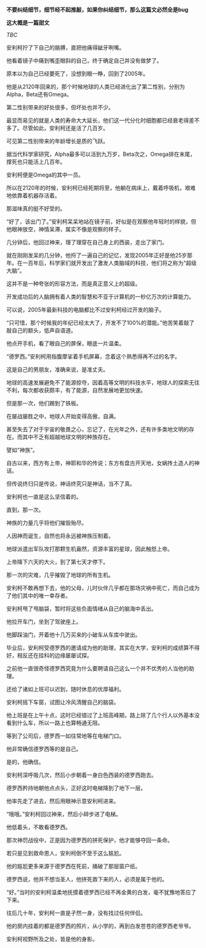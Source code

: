 
**不要纠结细节，细节经不起推敲，如果你纠结细节，那么这篇文必然全是bug**

**这大概是一篇甜文**

_TBC_

安利柯拧了下自己的胳膊，直把他痛得龇牙咧嘴。



他看着镜子中痛到嘴歪眼斜的自己，终于确定自己并没有做梦了。



原本以为自己已经要死了，没想到眼一睁，回到了2005年。



他是从2120年回来的，那个时候地球的人类已经进化出了第二性别，分别为Alpha，Beta还有Omega。



第二性别带来的好处很多，但坏处也并不少。



最显而易见的就是人类的寿命大大延长，他们这一代分化时细胞都已经衰老得差不多了。尽管如此，安利柯还是活了几百岁。



可见第二性别带来的年龄增长是质的飞跃。



据当代科学家研究，Alpha最多可以活到九万岁，Beta次之，Omega排在末尾，撑死也只能活上几百年。



安利柯便是Omega的其中一员。



所以在2120年的时候，安利柯已经死期将至，他躺在病床上，戴着呼吸机，艰难地依靠着机器存活着。



那滋味真的挺不好受的。



“好了，该出门了。”安利柯呆呆地站在镜子前，好似是在观察他年轻时的样貌，但他眼神放空，神情呆滞，属实不像是观察的样子。



几分钟后，他回过神来，理了理穿在自己身上的西装，走出了家门。



就在刚刚发呆的几分钟，他捋了一遍自己的记忆，发现2005年正好是他25岁那年。在一百年后，科学家们就开发出了激发人类脑域的科技，他们将之称为“超级大脑”。



这并不是一种夸张的形容方法，而是真正意义上的超级。



开发成功后的人脑拥有着人类的智慧和不亚于计算机的一秒亿万次的计算能力。



可以说，2005年最新科技的电脑都比不过安利柯经过开发的脑子。



“只可惜，那个时候我的年纪已经太大了，开发不了100%的潜能。”他苦笑着敲了敲自己的额头，低声自语道。



他点开手机，看了眼自己的屏保，眼底一片温柔。



“德罗西。”安利柯用指腹摩挲着手机屏幕，念着这个熟悉得再不过的名字。



这是自己的男朋友，准确来说，是准丈夫。



地球的高速发展避免不了能源掠夺，因着高等文明的科技水平，地球人的探索无往不利，每次都收获颇丰，有了能源，自然发展地更加快速。



但是那一次，他们踢到了铁板。



在屡战屡胜之中，地球人开始变得高傲，自满。



甚至失去了对于宇宙的敬畏之心，忘记了，在光年之外，还有许多类地文明的存在。而其中不乏有超越地球文明的种族存在。



譬如“神族”。



自古以来，西方有上帝，神耶和华的传说；东方有盘古开天地，女娲抟土造人的神话。



但传说终归只是传说，神话终究只是神话，当不了真。



安利柯也一直是这么坚信着的。



直到，那一次。



神族的力量几乎将他们摧毁殆尽。



人因神而诞生，自然也将永远被神族压制着。



地球派遣出军队攻打那颗生机盎然，资源丰富的星球，因此触怒上帝。



上帝降下六天的大火，到了第七天才停下。



那一次的灾难，几乎摧毁了地球的所有生机。



安利柯不敢再想下去，他的父母，儿时伙伴几乎都在那场灾祸中死亡，而自己成为了他们其中的唯一幸存者。



安利柯甩了甩脑袋，暂时将这些负面情绪从自己的脑海中丢出。



他拉开车门，坐到了驾驶座上。



他脚踩油门，开着他十几万买来的小破车从车库中驶出。



毕业后，安利柯受德罗西的邀请成为他的助理，其实在大学，安利柯的成绩算不得好，相反还在挂科的边缘屡屡试探。



之前他一直很奇怪德罗西究竟为什么要聘请自己这么一个并不优秀的人当他的助理。



还给了诸如上班可以迟到，随时休息的优厚福利。



安利柯摇下车窗，试图让冷风清醒自己的脑袋。



他上班是在上午十点，这时已经错过了上班高峰期，路上除了几个行人以外基本没看到什么车，所以一路上也算畅通无阻。



等到了公司后，德罗西一如往常地等在电梯门口。



他非常确信德罗西等的是自己。



是的，他确信。



安利柯深呼吸几次，然后小步朝着一身白色西装的德罗西跑去。



德罗西矜持地朝他点点头，正好这时电梯降到了地下一层。



他率先走了进去，然后用眼神示意安利柯进来。



“哦哦。”安利柯回过神来，然后小碎步进了电梯。



他低着头，不敢看德罗西。



那次神罚战役中，正是因为德罗西的拼死保护，他才能够夺回一条命。



若只是见到救命恩人，安利柯倒不至于这么尴尬。



他的尴尬更多来源于德罗西在死前，捅破了那层窗户纸。



德罗西说，他并不想当圣人，他拼死救下来的人，必须是属于他的。



“好。”当时的安利柯温柔地抚摸着德罗西已经不再金黄的白发，毫不犹豫地答应了下来。



往后几十年，安利柯一直是孑然一身，没有找过任何伴侣。



他的房内挂着的都是德罗西的照片，从小学的，再到白发苍苍的德罗西老爷爷。



安利柯视野所及之处，皆是他的身影。



